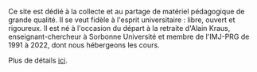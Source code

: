 Ce site est dédié à la collecte et au partage de matériel pédagogique de grande
qualité. Il se veut fidèle à l'esprit universitaire : libre, ouvert et
rigoureux. Il est né à l'occasion du départ à la retraite d'Alain Kraus,
enseignant-chercheur à Sorbonne Université et membre de l'IMJ-PRG de 1991 à
2022, dont nous hébergeons les cours.

Plus de détails [ici](https://github.com/kryzar/knowledgeshouldbefree).
